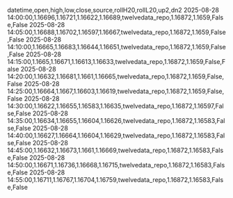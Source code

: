 datetime,open,high,low,close,source,rollH20,rollL20,up2,dn2
2025-08-28 14:00:00,1.16696,1.16721,1.16622,1.16689,twelvedata_repo,1.16872,1.1659,False,False
2025-08-28 14:05:00,1.16688,1.16702,1.16597,1.16667,twelvedata_repo,1.16872,1.1659,False,False
2025-08-28 14:10:00,1.16665,1.16683,1.16644,1.16651,twelvedata_repo,1.16872,1.1659,False,False
2025-08-28 14:15:00,1.1665,1.16671,1.16613,1.16633,twelvedata_repo,1.16872,1.1659,False,False
2025-08-28 14:20:00,1.16632,1.16681,1.1661,1.16665,twelvedata_repo,1.16872,1.1659,False,False
2025-08-28 14:25:00,1.16664,1.1667,1.16603,1.16619,twelvedata_repo,1.16872,1.1659,False,False
2025-08-28 14:30:00,1.16622,1.16655,1.16583,1.16635,twelvedata_repo,1.16872,1.16597,False,False
2025-08-28 14:35:00,1.16634,1.16655,1.16604,1.16626,twelvedata_repo,1.16872,1.16583,False,False
2025-08-28 14:40:00,1.16627,1.16664,1.16604,1.16629,twelvedata_repo,1.16872,1.16583,False,False
2025-08-28 14:45:00,1.16632,1.16673,1.1661,1.16669,twelvedata_repo,1.16872,1.16583,False,False
2025-08-28 14:50:00,1.16671,1.16736,1.16668,1.16715,twelvedata_repo,1.16872,1.16583,False,False
2025-08-28 14:55:00,1.16711,1.16767,1.16704,1.16759,twelvedata_repo,1.16872,1.16583,False,False
